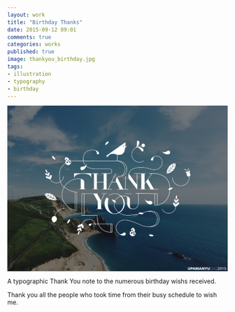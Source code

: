 ```yaml
---
layout: work
title: "Birthday Thanks"
date: 2015-09-12 09:01
comments: true
categories: works
published: true
image: thankyou_birthday.jpg
tags:
- illustration
- typography
- birthday
---
```


<img src="/images/works/thankyou_birthday.jpg" align="middle"/>

A typographic Thank You note to the numerous birthday wishs received.

Thank you all the people who took time from their busy schedule to wish me.